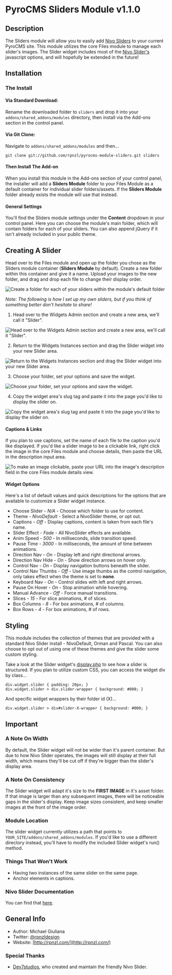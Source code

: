 # PyroCMS Sliders Module v1.1.0

## Description

The Sliders module will allow you to easily add [Nivo Sliders](http://nivo.dev7studios.com/) to your current PyroCMS site. This module utilizes the core Files module to manage each slider's images. The Slider widget includes most of the [Nivo Slider's](http://nivo.dev7studios.com/) javascript options, and will hopefully be extended in the future!

## Installation

### The Install

#### Via Standard Download:

Rename the downloaded folder to `sliders` and drop it into your `addons/shared_addons/modules` directory, then install via the Add-ons section in the control panel.

#### Via Git Clone:

Navigate to `addons/shared_addons/modules` and then...

	git clone git://github.com/rpnzl/pyrocms-module-sliders.git sliders

#### Then Install The Add-on

When you install this module in the Add-ons section of your control panel, the installer will add a **Sliders Module** folder to your Files Module as a default container for individual slider folders/assets. If the **Sliders Module** folder already exists the module will use that instead.

#### General Settings

You'll find the Sliders module settings under the **Content** dropdown in your control panel. Here you can choose the module's main folder, which will contain folders for each of your sliders. You can also append jQuery if it isn't already included in your public theme.

## Creating A Slider

Head over to the Files module and open up the folder you chose as the Sliders module container (**Sliders Module** by default). Create a new folder within this container and give it a name. Upload your images to the new folder, and drag and drop each file to change their display order.

![Create a folder for each of your sliders within the module's default folder](http://f.cl.ly/items/2q3w2h1g3q043W3U1W2Q/pyrocms-sliders-module-1.jpg "Create a folder for each of your sliders within the module's default folder")

*Note: The following is how I set up my own sliders, but if you think of something better don't hesitate to share!*

1) Head over to the Widgets Admin section and create a new area, we'll call it "Slider".

![Head over to the Widgets Admin section and create a new area, we'll call it "Slider".](http://f.cl.ly/items/3B1w1Z1x3e101R3u2y3H/pyrocms-sliders-module-2.jpg "Head over to the Widgets Admin section and create a new area, we'll call it 'Slider'.")

2) Return to the Widgets Instances section and drag the Slider widget into your new Slider area.

![Return to the Widgets Instances section and drag the Slider widget into your new Slider area.](http://f.cl.ly/items/0F22113R143e441C1Y0G/pyrocms-sliders-module-3.jpg "Return to the Widgets Instances section and drag the Slider widget into your new Slider area.")

3) Choose your folder, set your options and save the widget.

![Choose your folder, set your options and save the widget.](http://f.cl.ly/items/2B0K2T0U0N3Q2R3D2I2j/pyrocms-sliders-module-4.jpg "Choose your folder, set your options and save the widget.")

4) Copy the widget area's slug tag and paste it into the page you'd like to display the slider on.

![Copy the widget area's slug tag and paste it into the page you'd like to display the slider on.](http://f.cl.ly/items/1r1Y3U2A0U0P0T3b3o0V/pyrocms-sliders-module-5.jpg "Copy the widget area's slug tag and paste it into the page you'd like to display the slider on.")

#### Captions & Links

If you plan to use captions, set the name of each file to the caption you'd like displayed. If you'd like a slider image to be a clickable link, right click the image in the core Files module and choose details, then paste the URL in the description input area.

![To make an image clickable, paste your URL into the image's description field in the core Files module details view.](http://f.cl.ly/items/1r1Y3U2A0U0P0T3b3o0V/pyrocms-sliders-module-6.jpg "To make an image clickable, paste your URL into the image's description field in the core Files module details view.")

#### Widget Options

Here's a list of default values and quick descriptions for the options that are available to customize a Slider widget instance.

* Choose Slider - *N/A* - Choose which folder to use for content.
* Theme - *NivoDefault* - Select a NivoSlider theme, or opt out.
* Captions - *Off* - Display captions, content is taken from each file's name.
* Slider Effect - *Fade* - All NivoSlider effects are available.
* Anim Speed - *500* - In milliseconds, slide transition speed.
* Pause Time - *3000* - In milliseconds, the amount of time between animations.
* Direction Nav - *On* - Display left and right directional arrows.
* Direction Nav Hide - *On* - Show direction arrows on hover only.
* Control Nav - *On* - Display navigation buttons beneath the slider.
* Control Nav Thumbs - *Off* - Use image thumbs as the control navigation, only takes effect when the theme is set to **none**.
* Keyboard Nav - *On* - Control slides with left and right arrows.
* Pause On Hover - *On* - Stop animation while hovering.
* Manual Advance - *Off* - Force manual transitions.
* Slices - *15* - For slice animations, # of slices.
* Box Columns - *8* - For box animations, # of columns.
* Box Rows - *4* - For box animations, # of rows.

## Styling

This module includes the collection of themes that are provided with a standard Nivo Slider install - NivoDefault, Orman and Pascal. You can also choose to opt out of using one of these themes and give the slider some custom styling.

Take a look at the Slider widget's [display.php](https://github.com/rpnzl/pyrocms-module-sliders/blob/1.1/develop/widgets/slider/views/display.php) to see how a slider is structured. If you plan to utilize custom CSS, you can access the widget div by class...

	div.widget.slider { padding: 20px; }
	div.widget.slider > div.slider-wrapper { background: #000; }

And specific widget wrappers by their folder id (X)...

	div.widget.slider > div#slider-X-wrapper { background: #000; }

## Important

### A Note On Width

By default, the Slider widget will not be wider than it's parent container. But due to how Nivo Slider operates, the images will still display at their full width, which means they'll be cut off if they're bigger than the slider's display area.

### A Note On Consistency

The Slider widget will adapt it's size to the **FIRST IMAGE** in it's asset folder. If that image is larger than any subsequent images, there will be noticeable gaps in the slider's display. Keep image sizes consistent, and keep smaller images at the front of the image order.

### Module Location

The slider widget currently utilizes a path that points to `YOUR_SITE/addons/shared_addons/modules`. If you'd like to use a different directory instead, you'll have to modify the included Slider widget's run() method.

### Things That Won't Work

* Having two instances of the same slider on the same page.
* Anchor elements in captions.

### Nivo Slider Documentation

You can find that [here](http://nivo.dev7studios.com/support/jquery-plugin-usage/).

## General Info

* Author: Michael Giuliana
* Twitter: [@rpnzldesign](http://www.twitter.com/rpnzl)
* Website: [http://rpnzl.com/](http://rpnzl.com/)

### Special Thanks

* [Dev7studios](http://nivo.dev7studios.com/), who created and maintain the friendly Nivo Slider.